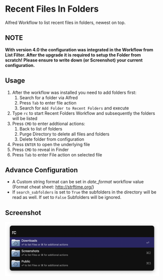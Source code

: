 # Recent Files In Folders

Alfred Workflow to list recent files in folders, newest on top.

## NOTE

**With version 4.0 the configuration was integrated in the Workflow from List Filter. After the upgrade it is required to setup the Folder from scratch!**
**Please ensure to write down (or Screenshot) your current configuration.**

## Usage

1. After the workflow was installed you need to add folders first:
   1. Search for a folder via Alfred
   2. Press `Tab` to enter file action
   3. Search for `Add Folder to Recent Folders` and execute
2. Type `rc` to start Recent Folders Workflow and subsequently the folders will be listed
3. Press `CMD` to enter addtional actions:
   1. Back to list of folders
   2. Purge Directory to delete all files and folders
   3. Delete folder from configuration
4. Press `ENTER` to open the underlying file
5. Press `CMD` to reveal in Finder
6. Press `Tab` to enter File action on selected file

## Advance Configuration

* A Custom string format can be set in *date_format* workflow value (Format cheat sheet: http://strftime.org/)
* If `search_subfolders` is set to `True` the subfolders in the directory will be read as well. If set to `False` Subfolders will be ignored.

## Screenshot

<img src="rc.png" alt="rc" style="zoom:50%;" />

